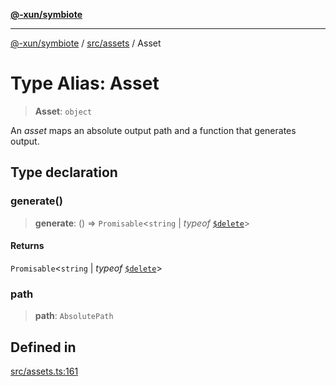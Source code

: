 [**@-xun/symbiote**](../../../README.md)

***

[@-xun/symbiote](../../../README.md) / [src/assets](../README.md) / Asset

# Type Alias: Asset

> **Asset**: `object`

An _asset_ maps an absolute output path and a function that generates output.

## Type declaration

### generate()

> **generate**: () => `Promisable`\<`string` \| *typeof* [`$delete`](../variables/$delete.md)\>

#### Returns

`Promisable`\<`string` \| *typeof* [`$delete`](../variables/$delete.md)\>

### path

> **path**: `AbsolutePath`

## Defined in

[src/assets.ts:161](https://github.com/Xunnamius/symbiote/blob/c062d7c5dc980668c9246eeeaf1aa96da42e4471/src/assets.ts#L161)
